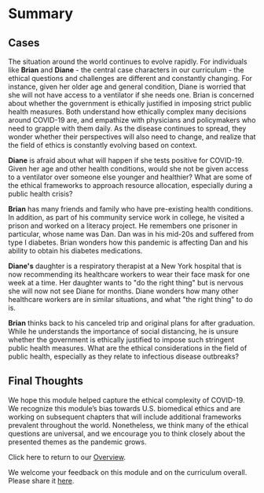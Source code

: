 # Summary

## Cases

The situation around the world continues to evolve rapidly. For individuals like **Brian** and **Diane** - the central case characters in our curriculum - the ethical questions and challenges are different and constantly changing. For instance, given her older age and general condition, Diane is worried that she will not have access to a ventilator if she needs one. Brian is concerned about whether the government is ethically justified in imposing strict public health measures. Both understand how ethically complex many decisions around COVID-19 are, and empathize with physicians and policymakers who need to grapple with them daily. As the disease continues to spread, they wonder whether their perspectives will also need to change, and realize that the field of ethics is constantly evolving based on context.

**Diane** is afraid about what will happen if she tests positive for COVID-19. Given her age and other health conditions, would she not be given access to a ventilator over someone else younger and healthier? What are some of the ethical frameworks to approach resource allocation, especially during a public health crisis?

**Brian** has many friends and family who have pre-existing health conditions. In addition, as part of his community service work in college, he visited a prison and worked on a literacy project. He remembers one prisoner in particular, whose name was Dan. Dan was in his mid-20s and suffered from type I diabetes. Brian wonders how this pandemic is affecting Dan and his ability to obtain his diabetes medications.

**Diane's** daughter is a respiratory therapist at a New York hospital that is now recommending its healthcare workers to wear their face mask for one week at a time. Her daughter wants to "do the right thing" but is nervous she will now not see Diane for months. Diane wonders how many other healthcare workers are in similar situations, and what "the right thing" to do is.

**Brian** thinks back to his canceled trip and original plans for after graduation. While he understands the importance of social distancing, he is unsure whether the government is ethically justified to impose such stringent public health measures. What are the ethical considerations in the field of public health, especially as they relate to infectious disease outbreaks?

## Final Thoughts

We hope this module helped capture the ethical complexity of COVID-19. We recognize this module’s bias towards U.S. biomedical ethics and are working on subsequent chapters that will include additional frameworks prevalent throughout the world. Nonetheless, we think many of the ethical questions are universal, and we encourage you to think closely about the presented themes as the pandemic grows.

Click here to return to our [Overview](https://curriculum.covidstudentresponse.org/curriculum-overview).

We welcome your feedback on this module and on the curriculum overall. Please share it [here](https://docs.google.com/forms/d/e/1FAIpQLSdZGYWkx5AVaYUIxCwvQmI75Vu6jVOHkinhDHr_XbrQq4WMTg/viewform).  


